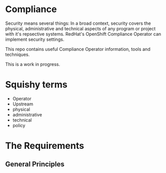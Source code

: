 # Compliance

Security means several things: In a broad context, security covers the physical, administrative and technical aspects of any program or project with it's repsective systems. RedHat's OpenShift Compliance Operator can implement security settings.

This repo contains useful Compliance Operator information, tools and techniques. 

This is a work in progress.

# Squishy terms
* Operator
* Upstream
* physical
* administrative
* technical
* policy

# The Requirements

## General Principles
